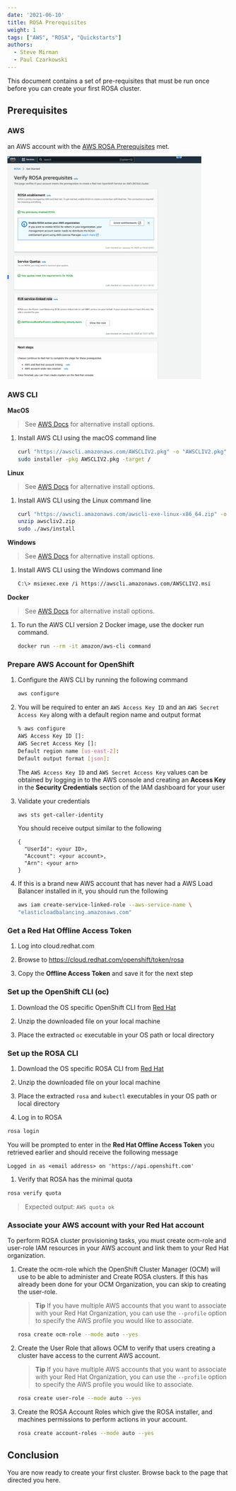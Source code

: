 ```yaml
---
date: '2021-06-10'
title: ROSA Prerequisites
weight: 1
tags: ["AWS", "ROSA", "Quickstarts"]
authors:
  - Steve Mirman
  - Paul Czarkowski
---
```


This document contains a set of pre-requisites that must be run once before you can create your first ROSA cluster.

## Prerequisites

### AWS

an AWS account with the [AWS ROSA Prerequisites](https://console.aws.amazon.com/rosa/home?#/get-started) met.

![AWS console rosa requisites](/docs/images/rosa-aws-pre.png)

### AWS CLI

**MacOS**

> See [AWS Docs](https://docs.aws.amazon.com/cli/latest/userguide/install-cliv2-mac.html) for alternative install options.

1. Install AWS CLI using the macOS command line

    ```bash
    curl "https://awscli.amazonaws.com/AWSCLIV2.pkg" -o "AWSCLIV2.pkg"
    sudo installer -pkg AWSCLIV2.pkg -target /
    ```

**Linux**

> See [AWS Docs](https://docs.aws.amazon.com/cli/latest/userguide/install-cliv2-linux.html) for alternative install options.

1. Install AWS CLI using the Linux command line

    ```bash
    curl "https://awscli.amazonaws.com/awscli-exe-linux-x86_64.zip" -o "awscliv2.zip"
    unzip awscliv2.zip
    sudo ./aws/install
    ```

**Windows**

> See [AWS Docs](https://docs.aws.amazon.com/cli/latest/userguide/install-cliv2-windows.html) for alternative install options.

1. Install AWS CLI using the Windows command line

    ```bash
    C:\> msiexec.exe /i https://awscli.amazonaws.com/AWSCLIV2.msi
    ```

**Docker**

> See [AWS Docs](https://docs.aws.amazon.com/cli/latest/userguide/install-cliv2-docker.html) for alternative install options.

1. To run the AWS CLI version 2 Docker image, use the docker run command.

    ```bash
    docker run --rm -it amazon/aws-cli command
    ```

### Prepare AWS Account for OpenShift

1. Configure the AWS CLI by running the following command

    ```bash
    aws configure
    ```

2. You will be required to enter an `AWS Access Key ID` and an `AWS Secret Access Key` along with a default region name and output format

    ```bash
    % aws configure
    AWS Access Key ID []:
    AWS Secret Access Key []:
    Default region name [us-east-2]:
    Default output format [json]:
    ```
    The `AWS Access Key ID` and `AWS Secret Access Key` values can be obtained by logging in to the AWS console and creating an **Access Key** in the **Security Credentials** section of the IAM dashboard for your user

3. Validate your credentials

    ```bash
    aws sts get-caller-identity
    ```

    You should receive output similar to the following
    ```
    {
      "UserId": <your ID>,
      "Account": <your account>,
      "Arn": <your arn>
    }
    ```

4. If this is a brand new AWS account that has never had a AWS Load Balancer installed in it, you should run the following

    ```bash
    aws iam create-service-linked-role --aws-service-name \
    "elasticloadbalancing.amazonaws.com"
    ```

### Get a Red Hat Offline Access Token

1. Log into cloud.redhat.com

2. Browse to https://cloud.redhat.com/openshift/token/rosa

3. Copy the **Offline Access Token** and save it for the next step


### Set up the OpenShift CLI (oc)

1. Download the OS specific OpenShift CLI from [Red Hat](https://mirror.openshift.com/pub/openshift-v4/clients/ocp/latest/)

2. Unzip the downloaded file on your local machine

3. Place the extracted `oc` executable in your OS path or local directory


### Set up the ROSA CLI

1. Download the OS specific ROSA CLI from [Red Hat](https://www.openshift.com/products/amazon-openshift/download)

2. Unzip the downloaded file on your local machine

3. Place the extracted `rosa` and `kubectl` executables in your OS path or local directory

4. Log in to ROSA

  ```bash
  rosa login
  ```

  You will be prompted to enter in the **Red Hat Offline Access Token** you retrieved earlier and should receive the following message

  ```
  Logged in as <email address> on 'https://api.openshift.com'
  ```

1. Verify that ROSA has the minimal quota

  ```bash
  rosa verify quota
  ```

  > Expected output: `AWS quota ok`

### Associate your AWS account with your Red Hat account

To perform ROSA cluster provisioning tasks, you must create ocm-role and user-role IAM resources in your AWS account and link them to your Red Hat organization.

1. Create the ocm-role which the OpenShift Cluster Manager (OCM) will use to be able to administer and Create ROSA clusters. If this has already been done for your OCM Organization, you can skip to creating the user-role.

    > **Tip** If you have multiple AWS accounts that you want to associate with your Red Hat Organization, you can use the `--profile` option to specify the AWS profile you would like to associate.

    ```bash
    rosa create ocm-role --mode auto --yes
    ```

1. Create the User Role that allows OCM to verify that users creating a cluster have access to the current AWS account.

    > **Tip** If you have multiple AWS accounts that you want to associate with your Red Hat Organization, you can use the `--profile` option to specify the AWS profile you would like to associate.

    ```bash
    rosa create user-role --mode auto --yes
    ```

1. Create the ROSA Account Roles which give the ROSA installer, and machines permissions to perform actions in your account.

    ```bash
    rosa create account-roles --mode auto --yes
    ```


## Conclusion

You are now ready to create your first cluster.  Browse back to the page that directed you here.

